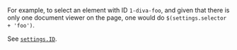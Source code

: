 For example, to select an element with ID `1-diva-foo`, and given that there is
only one document viewer on the page, one would do `$(settings.selector +
'foo')`.

See [`settings.ID`](#ID).

